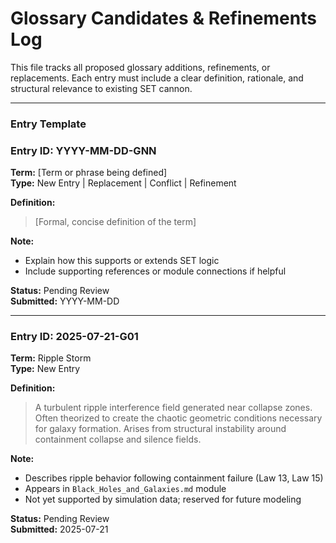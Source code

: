 # Glossary Candidates & Refinements Log    
This file tracks all proposed glossary additions, refinements, or replacements. Each entry must include a clear definition, rationale, and structural relevance to existing SET cannon.  

---

### Entry Template

### Entry ID: YYYY-MM-DD-GNN  
**Term:** [Term or phrase being defined]  
**Type:**  New Entry |  Replacement |  Conflict |  Refinement

**Definition:**  
> [Formal, concise definition of the term]

**Note:**  
- Explain how this supports or extends SET logic  
- Include supporting references or module connections if helpful

**Status:**  Pending Review  
**Submitted:** YYYY-MM-DD

---

### Entry ID: 2025-07-21-G01  
**Term:** Ripple Storm  
**Type:**  New Entry

**Definition:**  
> A turbulent ripple interference field generated near collapse zones. Often theorized to create the chaotic geometric conditions necessary for galaxy formation. Arises from structural instability around containment collapse and silence fields.

**Note:**  
- Describes ripple behavior following containment failure (Law 13, Law 15)
- Appears in `Black_Holes_and_Galaxies.md` module
- Not yet supported by simulation data; reserved for future modeling

**Status:**  Pending Review  
**Submitted:** 2025-07-21
